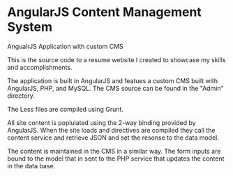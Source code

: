 # AngularJS Content Management System
AngualrJS Application with custom CMS

This is the source code to a resume website I created to showcase my skills and accomplishments.

The application is built in AngularJS and featues a custom CMS built with AngularJS, PHP, and MySQL.
The CMS source can be found in the "Admin" directory.

The Less files are compiled using Grunt.

All site content is poplulated using the 2-way binding provided by AngularJS.
When the site loads and directives are compiled they call the content service and retrieve JSON and set the resonse to the data model.

The content is maintained in the CMS in a similar way. The form inputs are bound to the model that in sent to the PHP service that updates the content in the data base.
